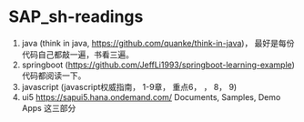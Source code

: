 # SAP_sh-readings

1. java (think in java, https://github.com/quanke/think-in-java)， 最好是每份代码自己都敲一遍，书看三遍。
2. springboot (https://github.com/JeffLi1993/springboot-learning-example) 代码都阅读一下。
3. javascript (javascript权威指南， 1-9章， 重点6， ， 8， 9)
4. ui5 https://sapui5.hana.ondemand.com/ Documents, Samples, Demo Apps 这三部分
